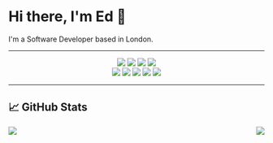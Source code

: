 # Hi there, I'm Ed 👋

I'm a Software Developer based in London. 

---
<div align="center">
	<div>
		<img src="https://img.shields.io/badge/JavaScript-F7DF1E?style=for-the-badge&logo=javascript&logoColor=black" />
		<img src="https://img.shields.io/badge/TypeScript-007ACC?style=for-the-badge&logo=typescript&logoColor=white" />
		<img src ="https://img.shields.io/badge/Go-00ADD8?style=for-the-badge&logo=go&logoColor=white" />
		<img src="https://img.shields.io/badge/C%23-239120?style=for-the-badge&logo=c-sharp&logoColor=white" />
	</div>
	<div>
		<img src="https://img.shields.io/badge/HTML5-E34F26?style=for-the-badge&logo=html5&logoColor=white" />
		<img src="https://img.shields.io/badge/CSS3-1572B6?style=for-the-badge&logo=css3&logoColor=white" />
		<img src="https://img.shields.io/badge/Sass-CC6699?style=for-the-badge&logo=sass&logoColor=white" />
		<img src="https://img.shields.io/badge/Figma-F24E1E?style=for-the-badge&logo=figma&logoColor=white" />
		<img src="https://img.shields.io/badge/PostgreSQL-316192?style=for-the-badge&logo=postgresql&logoColor=white" />
	</div>
</div>

---

## &#x1f4c8; GitHub Stats

<a href="https://github.com/EHughes190/EHughes190">
	<img align="left" src="https://github-readme-stats.vercel.app/api/top-langs/?username=EHughes190&theme=dark&layout=compact" />
</a>
<a href="https://github.com/EHughes190/EHughes190">
	<img align="right" src="https://github-readme-stats.vercel.app/api?username=EHughes190&show_icons=true&theme=dark" />
</a>


<!--
**EHughes190/EHughes190** is a ✨ _special_ ✨ repository because its `README.md` (this file) appears on your GitHub profile.

Here are some ideas to get you started:

- 🔭 I’m currently working on ...
- 🌱 I’m currently learning ...
- 👯 I’m looking to collaborate on ...
- 🤔 I’m looking for help with ...
- 💬 Ask me about ...
- 📫 How to reach me: ...
- 😄 Pronouns: ...
- ⚡ Fun fact: ...
-->
